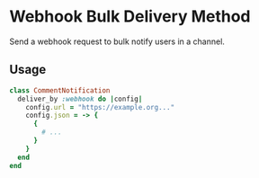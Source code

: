 # Webhook Bulk Delivery Method

Send a webhook request to bulk notify users in a channel.

## Usage

```ruby
class CommentNotification
  deliver_by :webhook do |config|
    config.url = "https://example.org..."
    config.json = -> {
      {
        # ...
      }
    }
  end
end
```
